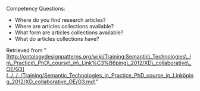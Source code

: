 Competency Questions:



* Where do you find research articles?
* Where are articles collections available?
* What form are articles collections available?
* What do articles collections have?




Retrieved from "[http://ontologydesignpatterns.org/wiki/Training:Semantic\_Technologies\_in\_Practice\_PhD\_course\_in\_Link%C3%B6ping\_2012/XD\_collaborative\_OE/G3](../../../Training/Semantic_Technologies_in_Practice_PhD_course_in_Linköping_2012/XD_collaborative_OE/G3.md)"